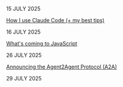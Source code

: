 15 JULY 2025

[How I use Claude Code (+ my best tips)](https://www.builder.io/blog/claude-code)

16 JULY 2025

[What's coming to JavaScript](https://deno.com/blog/updates-from-tc39)

26 JULY 2025

[Announcing the Agent2Agent Protocol (A2A)](https://developers.googleblog.com/en/a2a-a-new-era-of-agent-interoperability/)

29 JULY 2025

[](https://dou.ua/forums/topic/54911/)
